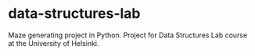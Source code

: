 # data-structures-lab
Maze generating project in Python. Project for Data Structures Lab course at the University of Helsinki.
